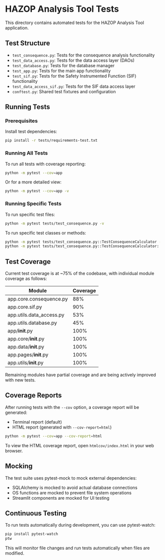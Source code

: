 # HAZOP Analysis Tool Tests

This directory contains automated tests for the HAZOP Analysis Tool application.

## Test Structure

- `test_consequence.py`: Tests for the consequence analysis functionality
- `test_data_access.py`: Tests for the data access layer (DAOs)
- `test_database.py`: Tests for the database manager
- `test_app.py`: Tests for the main app functionality
- `test_sif.py`: Tests for the Safety Instrumented Function (SIF) functionality
- `test_data_access_sif.py`: Tests for the SIF data access layer
- `conftest.py`: Shared test fixtures and configuration

## Running Tests

### Prerequisites

Install test dependencies:

```bash
pip install -r tests/requirements-test.txt
```

### Running All Tests

To run all tests with coverage reporting:

```bash
python -m pytest --cov=app
```

Or for a more detailed view:

```bash
python -m pytest --cov=app -v
```

### Running Specific Tests

To run specific test files:

```bash
python -m pytest tests/test_consequence.py -v
```

To run specific test classes or methods:

```bash
python -m pytest tests/test_consequence.py::TestConsequenceCalculator -v
python -m pytest tests/test_consequence.py::TestConsequenceCalculator::test_calculate_risk_score -v
```

## Test Coverage

Current test coverage is at ~75% of the codebase, with individual module coverage as follows:

| Module                    | Coverage |
|---------------------------|----------|
| app.core.consequence.py   | 88%      |
| app.core.sif.py           | 90%      |
| app.utils.data_access.py  | 53%      |
| app.utils.database.py     | 45%      |
| app/__init__.py           | 100%     |
| app.core/__init__.py      | 100%     |
| app.data/__init__.py      | 100%     |
| app.pages/__init__.py     | 100%     |
| app.utils/__init__.py     | 100%     |

Remaining modules have partial coverage and are being actively improved with new tests.

## Coverage Reports

After running tests with the `--cov` option, a coverage report will be generated:

- Terminal report (default)
- HTML report (generated with `--cov-report=html`)

```bash
python -m pytest --cov=app --cov-report=html
```

To view the HTML coverage report, open `htmlcov/index.html` in your web browser.

## Mocking

The test suite uses pytest-mock to mock external dependencies:

- SQLAlchemy is mocked to avoid actual database connections
- OS functions are mocked to prevent file system operations
- Streamlit components are mocked for UI testing

## Continuous Testing

To run tests automatically during development, you can use pytest-watch:

```bash
pip install pytest-watch
ptw
```

This will monitor file changes and run tests automatically when files are modified. 